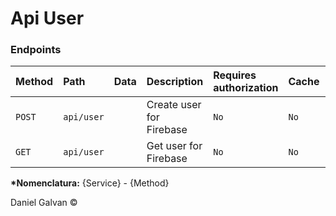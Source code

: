# Api User

### Endpoints

| Method | Path       | Data | Description              | Requires authorization | Cache | Services | External Services |
| :----- | :--------- | ---- | :----------------------- | :--------------------- | :---- | :------- | :---------------- |
| `POST` | `api/user` |      | Create user for Firebase | `No`                   | `No`  | Firebase | Cloud Firestore   |
| `GET`  | `api/user` |      | Get user for Firebase    | `No`                   | `No`  | Firebase | Cloud Firestore   |

**\*Nomenclatura:** {Service} - {Method}

Daniel Galvan ©

